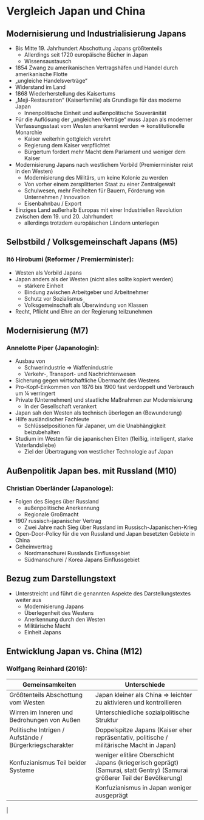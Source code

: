 # Vergleich Japan und China

## Modernisierung und Industrialisierung Japans

- Bis Mitte 19. Jahrhundert Abschottung Japans größtenteils
  - Allerdings seit 1720 europäische Bücher in Japan
  - Wissensaustausch
- 1854 Zwang zu amerikanischen Vertragshäfen und Handel durch amerikanische Flotte
- „ungleiche Handelsverträge“
- Widerstand im Land
- 1868 Wiederherstellung des Kaisertums
- „Meji-Restauration“ (Kaiserfamilie) als Grundlage für das moderne Japan
  - Innenpolitische Einheit und außenpolitische Souveränität
- Für die Auflösung der „ungleichen Verträge“ muss Japan als moderner Verfassungsstaat vom Westen anerkannt werden => konstitutionelle Monarchie
  - Kaiser weiterhin gottgleich verehrt
  - Regierung dem Kaiser verpflichtet
  - Bürgertum fordert mehr Macht dem Parlament und weniger dem Kaiser
- Modernisierung Japans nach westlichem Vorbild (Premierminister reist in den Westen)
  - Modernisierung des Militärs, um keine Kolonie zu werden
  - Von vorher einem zersplitterten Staat zu einer Zentralgewalt
  - Schulwesen, mehr Freiheiten für Bauern, Förderung von Unternehmen / Innovation
  - Eisenbahnbau / Export
- Einziges Land außerhalb Europas mit einer Industriellen Revolution zwischen dem 19. und 20. Jahrhundert
  - allerdings trotzdem europäischen Ländern unterlegen

## Selbstbild / Volksgemeinschaft Japans (M5)

### Itō Hirobumi (Reformer / Premierminister):

- Westen als Vorbild Japans
- Japan anders als der Westen (nicht alles sollte kopiert werden)
  - stärkere Einheit
  - Bindung zwischen Arbeitgeber und Arbeitnehmer
  - Schutz vor Sozialismus
  - Volksgemeinschaft als Überwindung von Klassen
- Recht, Pflicht und Ehre an der Regierung teilzunehmen

## Modernisierung (M7)

### Annelotte Piper (Japanologin):

- Ausbau von
  - Schwerindustrie => Waffenindustrie
  - Verkehr-, Transport- und Nachrichtenwesen
- Sicherung gegen wirtschaftliche Übermacht des Westens
- Pro-Kopf-Einkommen von 1876 bis 1900 fast verdoppelt und Verbrauch um ¼ verringert
- Private (Unternehmen) und staatliche Maßnahmen zur Modernisierung
  - In der Gesellschaft verankert
- Japan sah den Westen als technisch überlegen an (Bewunderung)
- Hilfe ausländischer Fachleute
  - Schlüsselpositionen für Japaner, um die Unabhängigkeit beizubehalten
- Studium im Westen für die japanischen Eliten (fleißig, intelligent, starke Vaterlandsliebe)
  - Ziel der Übertragung von westlicher Technologie auf Japan

## Außenpolitik Japan bes. mit Russland (M10)

### Christian Oberländer (Japanologe):

- Folgen des Sieges über Russland
  - außenpolitische Anerkennung
  - Regionale Großmacht
- 1907 russisch-japanischer Vertrag
  - Zwei Jahre nach Sieg über Russland im Russisch-Japanischen-Krieg
- Open-Door-Policy für die von Russland und Japan besetzten Gebiete in China
- Geheimvertrag
  - Nordmanschurei Russlands Einflussgebiet
  - Südmanschurei / Korea Japans Einflussgebiet

## Bezug zum Darstellungstext

- Unterstreicht und führt die genannten Aspekte des Darstellungstextes weiter aus
  - Modernisierung Japans
  - Überlegenheit des Westens
  - Anerkennung durch den Westen
  - Militärische Macht
  - Einheit Japans

## Entwicklung Japan vs. China (M12)

### Wolfgang Reinhard (2016):

| Gemeinsamkeiten                                         | Unterschiede                                                                                                             |
| ------------------------------------------------------- | ------------------------------------------------------------------------------------------------------------------------ |
| Größtenteils Abschottung vom Westen                     | Japan kleiner als China => leichter zu aktivieren und kontrollieren                                                      |
| Wirren im Inneren und Bedrohungen von Außen             | Unterschiedliche sozialpolitische Struktur                                                                               |
| Politische Intrigen / Aufstände / Bürgerkriegscharakter | Doppelspitze Japans (Kaiser eher repräsentativ, politische / militärische Macht in Japan)                                |
| Konfuzianismus Teil beider Systeme                      | weniger elitäre Oberschicht Japans (kriegerisch geprägt) (Samurai, statt Gentry) (Samurai größerer Teil der Bevölkerung) |
|                                                         | Konfuzianismus in Japan weniger ausgeprägt                                                                               |

|
